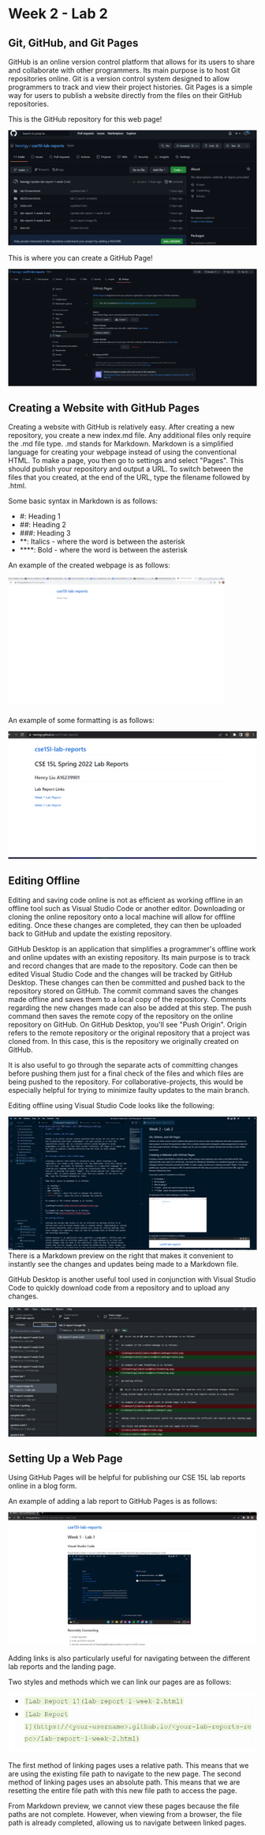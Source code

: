 # Week 2 - Lab 2

## Git, GitHub, and Git Pages

GitHub is an online version control platform that allows for its users to share and collaborate with other programmers. Its main purpose is to host Git repositories online. Git is a version control system designed to allow programmers to track and view their project histories. Git Pages is a simple way for users to publish a website directly from the files on their GitHub repositories.

This is the GitHub repository for this web page!

![GitHub](lab2Screenshots/gitHub.png)

This is where you can create a GitHub Page!

![GitHub](lab2Screenshots/gitHubPage.png)

## Creating a Website with GitHub Pages

Creating a website with GitHub is relatively easy. After creating a new repository, you create a new index.md file. Any additional files only require the .md file type. .md stands for Markdown. Markdown is a simplified language for creating your webpage instead of using the conventional HTML. To make a page, you then go to settings and select "Pages". This should publish your repository and output a URL. To switch between the files that you created, at the end of the URL, type the filename followed by .html.

Some basic syntax in Markdown is as follows:

- #: Heading 1
- ##: Heading 2
- ###: Heading 3
- \*\*: Italics - where the word is between the asterisk
- \*\*\*\*: Bold - where the word is between the asterisk

An example of the created webpage is as follows:

![webPageCreated](lab2Screenshots/webPageCreated.png)

An example of some formatting is as follows:

![formatting](lab2Screenshots/formatting.png)

## Editing Offline

Editing and saving code online is not as efficient as working offline in an offline tool such as Visual Studio Code or another editor. Downloading or cloning the online repository onto a local machine will allow for offline editing. Once these changes are completed, they can then be uploaded back to GitHub and update the existing repository.

GitHub Desktop is an application that simplifies a programmer's offline work and online updates with an existing repository. Its main purpose is to track and record changes that are made to the repository. Code can then be edited Visual Studio Code and the changes will be tracked by GitHub Desktop. These changes can then be committed and pushed back to the repository stored on GitHub. The commit command saves the changes made offline and saves them to a local copy of the repository. Comments regarding the new changes made can also be added at this step. The push command then saves the remote copy of the repository on the online repository on GitHub. On GitHub Desktop, you'll see "Push Origin". Origin refers to the remote repository or the original repository that a project was cloned from. In this case, this is the repository we originally created on GitHub.

It is also useful to go through the separate acts of committing changes before pushing them just for a final check of the files and which files are being pushed to the repository. For collaborative-projects, this would be especially helpful for trying to minimize faulty updates to the main branch.

Editing offline using Visual Studio Code looks like the following:

![vscodeSS](lab2Screenshots/vscodeSS.png)
There is a Markdown preview on the right that makes it convenient to instantly see the changes and updates being made to a Markdown file.

GitHub Desktop is another useful tool used in conjunction with Visual Studio Code to quickly download code from a repository and to upload any changes.

![gitHubDesktop](lab2Screenshots/githubDesktop.png)

## Setting Up a Web Page

Using GitHub Pages will be helpful for publishing our CSE 15L lab reports online in a blog form.

An example of adding a lab report to GitHub Pages is as follows:

![labReport](lab2Screenshots/labReport.png)

Adding links is also particularly useful for navigating between the different lab reports and the landing page.

Two styles and methods which we can link our pages are as follows:

![links](lab2Screenshots/links.png)

The first method of linking pages uses a relative path. This means that we are using the existing file path to navigate to the new page. The second method of linking pages uses an absolute path. This means that we are resetting the entire file path with this new file path to access the page.

From Markdown preview, we cannot view these pages because the file paths are not complete. However, when viewing from a browser, the file path is already completed, allowing us to navigate between linked pages.
